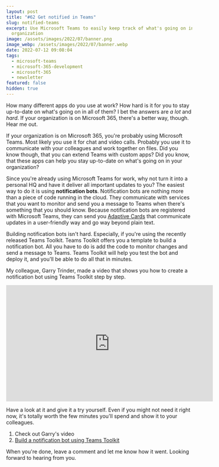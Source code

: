 ```yaml
---
layout: post
title: "#62 Get notified in Teams"
slug: notified-teams
excerpt: Use Microsoft Teams to easily keep track of what's going on in your
  organization
image: /assets/images/2022/07/banner.png
image_webp: /assets/images/2022/07/banner.webp
date: 2022-07-12 09:08:04
tags:
  - microsoft-teams
  - microsoft-365-development
  - microsoft-365
  - newsletter
featured: false
hidden: true
---
```


How many different apps do you use at work? How hard is it for you to stay up-to-date on what's going on in all of them? I bet the answers are _a lot_ and _hard_. If your organization is on Microsoft 365, there's a better way, though. Hear me out.

If your organization is on Microsoft 365, you're probably using Microsoft Teams. Most likely you use it for chat and video calls. Probably you use it to communicate with your colleagues and work together on files. Did you know though, that you can extend Teams with custom apps? Did you know, that these apps can help you stay up-to-date on what's going on in your organization?

Since you're already using Microsoft Teams for work, why not turn it into a personal HQ and have it deliver all important updates to you? The easiest way to do it is using **notification bots**. Notification bots are nothing more than a piece of code running in the cloud. They communicate with services that you want to monitor and send you a message to Teams when there's something that you should know. Because notification bots are registered with Microsoft Teams, they can send you [Adaptive Cards](https://adaptivecards.io/) that communicate updates in a user-friendly way and go way beyond plain text.

Building notification bots isn't hard. Especially, if you're using the recently released Teams Toolkit. Teams Toolkit offers you a template to build a notification bot. All you have to do is add the code to monitor changes and send a message to Teams. Teams Toolkit will help you test the bot and deploy it, and you'll be able to do all that in minutes.

My colleague, Garry Trinder, made a video that shows you how to create a notification bot using Teams Toolkit step by step.

<iframe width="560" height="315" src="https://www.youtube.com/embed/SJKM98Gpjkg" title="YouTube video player" frameborder="0" allow="accelerometer; autoplay; clipboard-write; encrypted-media; gyroscope; picture-in-picture" allowfullscreen></iframe>

Have a look at it and give it a try yourself. Even if you might not need it right now, it's totally worth the few minutes you'll spend and show it to your colleagues.

1. Check out Garry's video
2. [Build a notification bot using Teams Toolkit](https://docs.microsoft.com/microsoftteams/platform/sbs-gs-notificationbot?tabs=vscode)

When you're done, leave a comment and let me know how it went. Looking forward to hearing from you.
